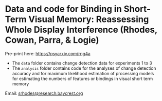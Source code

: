 # Data and code for Binding in Short-Term Visual Memory: Reassessing Whole Display Interference (Rhodes, Cowan, Parra, & Logie)

Pre-print here: https://psyarxiv.com/rng4a

* The `data` folder contains change detection data for experiments 1 to 3
* The `analysis` folder contains code for the analyses of change detection accuracy and for maximum likelihood estimation of processing models for estimating the numbers of features or bindings in visual short term memory

Email: srhodes@research.baycrest.org
